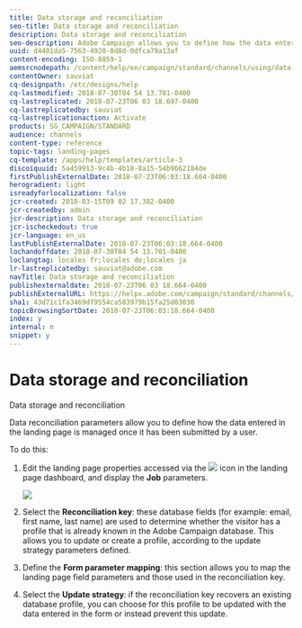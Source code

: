 ```yaml
---
title: Data storage and reconciliation
seo-title: Data storage and reconciliation
description: Data storage and reconciliation
seo-description: Adobe Campaign allows you to define how the data entered in the landing page is managed once submitted by a user.
uuid: d4401da5-7563-4920-8d8d-0dfca79a13af
content-encoding: ISO-8859-1
aemsrcnodepath: /content/help/en/campaign/standard/channels/using/data-storage-and-reconciliation
contentOwner: sauviat
cq-designpath: /etc/designs/help
cq-lastmodified: 2018-07-30T04 54 13.701-0400
cq-lastreplicated: 2018-07-23T06 03 18.697-0400
cq-lastreplicatedby: sauviat
cq-lastreplicationaction: Activate
products: SG_CAMPAIGN/STANDARD
audience: channels
content-type: reference
topic-tags: landing-pages
cq-template: /apps/help/templates/article-3
discoiquuid: 5a459913-9c4b-4b18-8a15-54b9662184de
firstPublishExternalDate: 2018-07-23T06:03:18.664-0400
herogradient: light
isreadyforlocalization: false
jcr-created: 2018-03-15T09 02 17.382-0400
jcr-createdby: admin
jcr-description: Data storage and reconciliation
jcr-ischeckedout: true
jcr-language: en_us
lastPublishExternalDate: 2018-07-23T06:03:18.664-0400
lochandoffdate: 2018-07-30T04 54 13.701-0400
loclangtag: locales fr;locales de;locales ja
lr-lastreplicatedby: sauviat@adobe.com
navTitle: Data storage and reconciliation
publishexternaldate: 2018-07-23T06 03 18.664-0400
publishExternalURL: https://helpx.adobe.com/campaign/standard/channels/using/data-storage-and-reconciliation.html
sha1: 43d71c1fa3469df9554ca583979b15fa25d03030
topicBrowsingSortDate: 2018-07-23T06:03:18.664-0400
index: y
internal: n
snippet: y
---
```


# Data storage and reconciliation

Data storage and reconciliation

Data reconciliation parameters allow you to define how the data entered in the landing page is managed once it has been submitted by a user.

To do this:

1. Edit the landing page properties accessed via the  ![](assets/edit_darkgrey-24px.png) icon in the landing page dashboard, and display the **Job** parameters.

   ![](assets/lp_parameters_4.png)

1. Select the **Reconciliation key**: these database fields (for example: email, first name, last name) are used to determine whether the visitor has a profile that is already known in the Adobe Campaign database. This allows you to update or create a profile, according to the update strategy parameters defined.
1. Define the **Form parameter mapping**: this section allows you to map the landing page field parameters and those used in the reconciliation key.
1. Select the **Update strategy**: if the reconciliation key recovers an existing database profile, you can choose for this profile to be updated with the data entered in the form or instead prevent this update.

